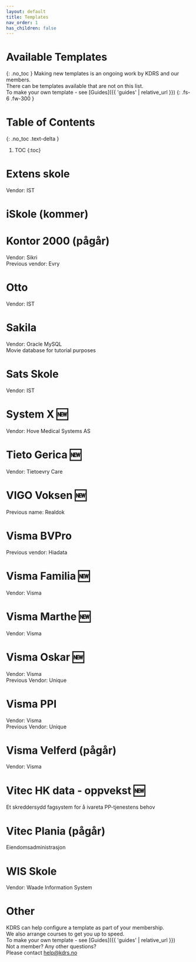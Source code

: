 ```yaml
---
layout: default
title: Templates
nav_order: 1
has_children: false
---
```


# Available Templates
{: .no_toc }
Making new templates is an ongoing work by KDRS and our members.\
There can be templates available that are not on this list.\
To make your own template - see [Guides]({{ 'guides' | relative_url }})
{: .fs-6 .fw-300 }

# Table of Contents
{: .no_toc .text-delta }

1. TOC
{:toc}

# Extens skole
Vendor: IST

# iSkole (kommer)

# Kontor 2000 (pågår)
Vendor: Sikri\
Previous vendor: Evry

# Otto
Vendor: IST

# Sakila
Vendor: Oracle MySQL\
Movie database for tutorial purposes

# Sats Skole
Vendor: IST

# System X 🆕
Vendor: Hove Medical Systems AS

# Tieto Gerica 🆕
Vendor: Tietoevry Care

# VIGO Voksen 🆕
Previous name: Realdok

# Visma BVPro
Previous vendor: Hiadata

# Visma Familia 🆕
Vendor: Visma

# Visma Marthe 🆕
Vendor: Visma

# Visma Oskar 🆕
Vendor: Visma\
Previous Vendor: Unique

# Visma PPI
Vendor: Visma\
Previous Vendor: Unique

# Visma Velferd (pågår)
Vendor: Visma

# Vitec HK data - oppvekst 🆕
Et skreddersydd fagsystem for å ivareta PP-tjenestens behov

# Vitec Plania (pågår)
Eiendomsadministrasjon

# WIS Skole
Vendor: Waade Information System

# Other
KDRS can help configure a template as part of your membership.\
We also arrange courses to get you up to speed.\
To make your own template - see [Guides]({{ 'guides' | relative_url }})\
Not a member? Any other questions? \
Please contact [help@kdrs.no](mailto:hjelp@kdrs.no)

